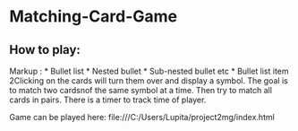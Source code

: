 # Matching-Card-Game


## How to play:

 Markup : * Bullet list
              * Nested bullet
                  * Sub-nested bullet etc
          * Bullet list item 2Clicking on the cards will turn them over and display a symbol.
The goal is to match two cardsnof the same symbol at a time.
Then try to match all cards in pairs. There is a timer to track time of player.






Game can be played here: file:///C:/Users/Lupita/project2mg/index.html
